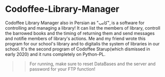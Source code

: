 # Codoffee-Library-Manager
Codoffee Library Manager also in Persian as "کاتب", is a software for controlling and managing a library!
It can list the members of library, controll the barrowed books and the timing of returning them and send messages and notifie members of library's actions.
Me and my friend wrote this program for our school's library and to digitalis the system of libraries in our school. It's the second program of Codoffee Starup(which dismissed in early 2020) and it runs completely on Python-PL.

>> For running, make sure to reset DataBases and the server and password for your FTP function!
